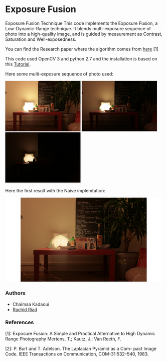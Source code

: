 # Exposure Fusion
Exposure Fusion Technique
This code implements the Exposure Fusion, a Low-Dynamic-Range technique. It blends multi-exposure sequence of photo into a high-quality image, and is guided by measurement as Contrast, Saturation and Well-exposedness.

You can find the Research paper where the algorithm comes from [here](https://github.com/Rachine/ExposureFusion/blob/master/exposure_fusion.pdf) [1]

This code used OpenCV 3 and python 2.7 and the installation is based on this [Tutorial](http://www.pyimagesearch.com/2015/06/22/install-opencv-3-0-and-python-2-7-on-ubuntu/).

Here some multi-exposure sequence of photo used:

<img src="/image_set/jpeg/t_0_1" width="240"> <img src="/image_set/jpeg/t_5_1" width="240"> <img src="/image_set/jpeg/t_9_1" width="240">

Here the first result with the Naive implemtation:

<img src="/result_jpeg_naive.png" width="500">

### Authors
 - Chaïmaa Kadaoui 
 - [Rachid Riad](https://rachine.github.io/)


### References
[1]: Exposure Fusion: A Simple and Practical Alternative to High Dynamic Range Photography
Mertens, T.; Kautz, J.; Van Reeth, F.

[2]: P. Burt and T. Adelson. The Laplacian Pyramid as a Com-
pact Image Code. IEEE Transactions on Communication,
COM-31:532–540, 1983.

